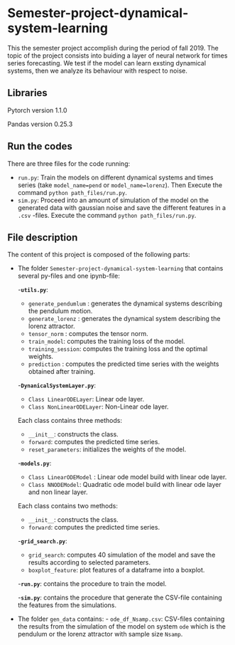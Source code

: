 # Semester-project-dynamical-system-learning
This the semester project accomplish during the period of fall 2019. The topic of the project consists into buiding a layer of neural network for times series forecasting. We test if the model can learn exsting dynamical systems, then we analyze its behaviour with respect to noise.

## Libraries
Pytorch version 1.1.0

Pandas version 0.25.3

## Run the codes
There are three files for the code running:
- ``run.py``: Train the models on different dynamical systems and times series (take ``model_name=pend`` or ``model_name=lorenz``). Then Execute the command ``python path_files/run.py``.
- ``sim.py``: Proceed into an amount of simulation of the model on the generated data with gaussian noise and save the different features in a ``.csv`` -files. Execute the command ``python path_files/run.py``.

## File description
The content of this project is composed of the following parts:

- The folder ``Semester-project-dynamical-system-learning`` that contains several py-files and one ipynb-file:
      
   -**``utils.py``**:
   
    - ``generate_pendumlum`` : generates the dynamical systems describing the pendulum motion.
    - ``generate_lorenz`` : generates the dynamical system describing the lorenz attractor.
    - ``tensor_norm`` : computes the tensor norm.
    - ``train_model``: computes the training loss of the model.
    - ``training_session``: computes the training loss and the optimal weights.
    - ``prediction`` : computes the predicted time series with the weights obtained after training.
    
   -**``DynanicalSystemLayer.py``**:
   
     - ``Class LinearODELayer``: Linear ode layer.
     - ``Class NonLinearODELayer``: Non-Linear ode layer.
     
     Each class contains three methods:
     
     - ``__init__``: constructs the class.
     - ``forward``: computes the predicted time series.
     - ``reset_parameters``: initializes the weights of the model.
     
   -**``models.py``**:
     
     - ``Class LinearODEModel`` : Linear ode model build with linear ode layer.
     - ``Class NNODEModel``: Quadratic ode model build with linear ode layer and non linear layer.
     
     Each class contains two methods:
     
     - ``__init__``: constructs the class.
     - ``forward``: computes the predicted time series.
    
   -**``grid_search.py``**:
     - ``grid_search``: computes 40 simulation of the model and save the results according to selected parameters.
     - ``boxplot_feature``: plot features of a dataframe into a boxplot.

   -**``run.py``**: contains the procedure to train the model.
   
   -**``sim.py``**: contains the procedure that generate the CSV-file containing the features from the simulations.
   
- The folder ``gen_data`` contains:
      - ``ode_df_Nsamp.csv``: CSV-files containing the results from the simulation of the model on system ``ode`` which is the pendulum or the lorenz attractor with sample size ``Nsamp``.
